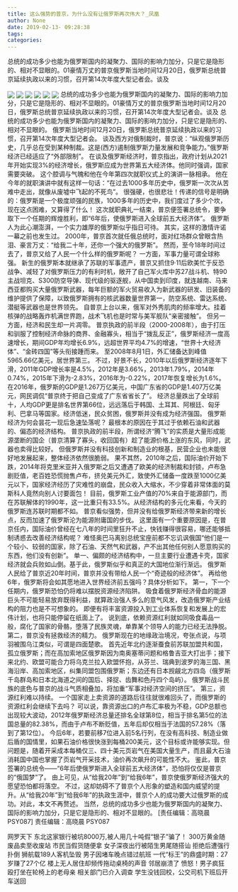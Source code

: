 ```yaml
---
title: 这么强势的普京，为什么没有让俄罗斯再次伟大？_凤凰
author: None
date: 2019-02-13- 09:28:38
tags: 
categories: 
---
```

总统的成功多少也能为俄罗斯国内的凝聚力、国际的影响力加分，只是它是隐形的、相对不显眼的。01豪情万丈的普京俄罗斯当地时间12月20日，俄罗斯总统普京延续执政以来的习惯，召开第14次年度大型记者会。谈及
<!-- more -->
                                
<img align="center" border="0" src="http://p1.ifengimg.com/a/2018_37/b1595fc7af57ef4_size19_w750_h172.gif" />
                                            
<img align="center" border="0" src="http://e0.ifengimg.com/02/2019/0212/6DC357636FD73E65D3D353EE19E2DD3C3B8499B1_size46_w600_h677.jpeg" />
                                    
<img align="center" border="0" src="http://p1.ifengimg.com/a/2018_07/93ab89ed585fee1_size55_w1667_h104.jpg" />
                            
<img align="center" border="0" src="http://p1.ifengimg.com/a/2018_25/9e8870e57ae7a70_size609_w1106_h1469.jpg" />
<img align="center" border="0" src="http://p0.ifengimg.com/a/2018_28/d1f660ebfb76d39_size107_w750_h230.gif" />
<img align="center" border="0" src="http://p2.ifengimg.com/a/2016/0810/204c433878d5cf9size1_w16_h16.png" />
总统的成功多少也能为俄罗斯国内的凝聚力、国际的影响力加分，只是它是隐形的、相对不显眼的。01豪情万丈的普京俄罗斯当地时间12月20日，俄罗斯总统普京延续执政以来的习惯，召开第14次年度大型记者会。谈及
总统的成功多少也能为俄罗斯国内的凝聚力、国际的影响力加分，只是它是隐形的、相对不显眼的。
俄罗斯当地时间12月20日，俄罗斯总统普京延续执政以来的习惯，召开第14次年度大型记者会。
谈及西方对俄制裁时，普京说：“纵观俄罗斯历史，几乎总在受到某种制裁。这是(西方)遏制俄罗斯力量发展和竞争能力。”俄罗斯经济已经适应了“外部限制”。
在谈及俄罗斯经济时，普京指出，政府计划从2021年开始实现3%的经济增长，俄罗斯应成为世界第五大经济体。他同时强调，国家需要突破。
这个腔调与气魄和他在今年第四次就职仪式上的演讲一脉相承。
他在今年的就职演讲中就有这样一句话：“在过去1000多年历史中，俄罗斯一次次从苦难中走出，就像从废墟中飞起的不死鸟”。
很强硬，也很悲壮！传递的信号是明确的：俄罗斯是一个极度顽强的民族，1000多年的历史中，我们度过了多少个坎，现在这点困难，又算得了什么！
这次就职典礼一结束，普京便签署总统令，要争取下一个任期的辉煌胜利，即“6年后，使俄罗斯进入全球前五大经济体”。
俄罗斯人为此心潮澎湃，一个实力雄厚的俄罗斯似乎指日可待。
其实，这样的激情许诺一幕之前也发生过。
2000年，普京首次就任俄总统时，面对红场群众曾眼含热泪、豪言万丈：“给我二十年，还你一个强大的俄罗斯”。
然而，至今18年时间过去了，普京又给了人民一个什么样的俄罗斯呢？
一方面，军事力量可谓全球称强。
新生的俄罗斯本就继承了苏联的军事遗产，普京又抓住9·11后欧美忙于反恐战争、减轻了对俄罗斯压力的有利时机，敞开了自己军火库中苏27战斗机、特90主战坦克、S300防空导弹、现代级的驱逐舰，从中国卖到印度，就连越南、马来西亚都购买大量俄罗斯武器，每年巨额的军火贸易收入为新武器的研发、旧装备的维护提供了保障，以致俄罗斯拥有的核武器数量世界第一，防空系统、雷达系统、潜艇等武器也是世界领先。
自普京上台以来，俄军对外秀肌肉的频率增大。挂着核弹的战略轰炸机满世界跑，战术飞机也是时常与美军舰队“亲密接触”。
但另一方面，经济和民生却一片凋零。
普京执政的前半段（2000-2008年），由于打压和驯服了控制经济命脉的商界、金融寡头，相当于“拨乱反正”，俄罗斯经济一度高速增长，期间GDP年均增长6.9%，远超世界平均4.7%的增速，“世界十大经济体”、“金砖四国”等头衔接踵而来。
至2008年8月1日，外汇储备达到峰值5965.66亿美元，居世界第三。
不过，好景不长，2010年以后俄罗斯经济逐年下滑，2011年GDP增长率是4.5%，2012年是3.66%，2013年1.79%，2014年0.74%，2015年下滑为-2.83%，2016年为-0.22%，2017年恢复增长为1.6%。在2016年，俄罗斯的GDP是1.267万亿美元，中国广东省的GDP是1.407万亿美元，网民调侃“普京终于把自己变成了广东省省长了”。
经济总量跌出了全球前十，人均GDP更是排名世界第66位，远远落后于韩国、土耳其、阿根廷、匈牙利、巴拿马等国家。经济低迷，民众贫困，俄罗斯并没有成为经济强国。
俄罗斯经济为何会昙花一现后急速坠落呢？
最根本的原因在于其过于依赖石油和武器的、偏态的经济结构。
普京执政的前半段，所谓经济“腾飞”的实质是大量形成能源垄断的国企（普京清算了寡头，收回国有）趁了能源价格上涨的东风，同时，武器也卖得比较好。
但俄罗斯并没有科技创新和制造业的根基，民营企业也未能很好地发展起来，整体经济依然很脆弱。
果不其然，2010年之后，国际油价开始下跌，2014年将克里米亚并入俄罗斯之后又遭遇了欧美的经济制裁和封锁，卢布急剧贬值，老百姓恐慌抛售卢布，挤兑美元外汇，致使外汇储备一度跌至1000亿美元以下，国家经济经历了灾难性的崩盘，民众收入大缩水，不少穿着非常体面的莫斯科人竟然向别人讨要面包！
目前，俄罗斯工业产值的70%来自于能源部门，而在苏联解体的1990年，这一比重只有33.5%。从经济结构的多元化来看，今天的俄罗斯连苏联时期都不如。
普京看似强势，但并没有给俄罗斯经济带来新的增长点，反而加速了俄罗斯沦为能源附庸国的步伐。
这里面有一个重要原因是，在普京任内，国际油价曾经在七八年的时间里狂升不止，快钱赚得很容易，哪还能够抵制诱惑去改善经济结构呢？
难怪奥巴马离别总统宝座前都不忘讥讽俄国“他们是一个较小、较弱的国家，除了石油、天然气和武器，产不出其他任何别人愿意购买的东西，他们没有创新”。
单一、偏颇的经济结构中，一旦主要行业遭遇卡壳，国家经济就会兵败如山倒。基于此，俄罗斯似乎和真正的大国地位渐行渐远。
俄罗斯人民给了普京近20年时间，普京并没有带给人民一个“奇迹般的经济体”。
再给他6年，俄罗斯将会如其愿地进入世界经济前五强吗？具体分析如下。
第一，下一个任期内，俄罗斯恐怕仍将难以摆脱资源经济陷阱。
吸食着俄罗斯经济骨血的能源巨头不可能轻易放弃既得利益，就算政治强人多么的意气风发，改造俄罗斯产业结构的阻力也是不可想象的。
即便有将丰富资源投入到工业体系恢复和发展上的宏伟计划，也将只能停留在纸面上了。
说到底，依赖资源红利就如同吸食毒品一般，腐化了国家的骨骼，堕落了民族灵魂，单靠某个领导人的能力已经无法挣脱。
第二，普京没有拯救经济的精力。
俄罗斯现在的地缘政治境况，夸张点说，与项羽被围乌江类似，可谓是四面楚歌。
首先近年北约逐渐蚕食前苏联加盟共和国，孤立俄罗斯；而在高加索地区俄罗斯因为南奥塞蒂问题和格鲁吉亚大打出手；接下来北约、欧盟可能合力将乌克兰拉入欧盟怀抱，从芬兰、瑞典到波罗的海三国、黑海沿岸、高加索地区，纠集同盟包围俄罗斯；东边还有日本觊觎北方四岛（俄罗斯千岛群岛和日本北海道之间的国后、择捉、齿舞和色丹四个岛屿）。
俄罗斯战斗民族的底色与普京的战斗气质相叠加，将加重“军事对经济空间的挤压”。
第三，资源红利难以持续。
一个国家走上卖资源的道路后往往就很难回头了，而俄罗斯的资源红利会继续下去吗？
可以说，靠资源出口的卢布汇率极为不稳，GDP总额也出现较大波动，2012年俄罗斯经济总量还排名全球第8位，相当于排名第5位的法国总量的82.38%，而由于卢布不断贬值，五年后却仅相当于法国的57.28%（落到了第12位）。
今后6年，若要前移7位进入前5名行列，在没有高科技、制造业做后盾的国情里，如果石油价格很快涨到每桶200美元，这个目标或许能够实现。但问题是，随着开采成本每桶仅三、四十美元页岩气在美国大量生产，而且最大石油消耗国中国也掌握了页岩气开采技术，油价再次飙升的可能性不大。
鉴此，普京签署的总统令——“6年后使俄罗斯进入全球前五大经济体”，恐怕将仅仅是普京的“俄国梦”了。
由上可见，从“给我20年”到“给我6年”，普京使俄罗斯经济强大的愿望恐怕都将落空。
不过，这却妨碍不了普京个人形象的塑造和国内威望的提升。从“给我20年”到“给我6年”的执政生涯中，普京个人的成功要大过俄罗斯的成功。对此，本文不再赘述。
当然，总统的成功多少也能为俄罗斯国内的凝聚力、国际的影响力加分，只是它是隐形的、相对不显眼的。
                                [责任编辑：高晓晨                                    PSY087]                            
                                责任编辑：高晓晨                                    PSY087                            
                                                            
网罗天下
东北这家银行被坑8000万,被人用几十吨假“银子”骗了！
300万黄金随废品卖至收废站 市民当假货随便拿
女子深夜出行被陌生男尾随搭讪 拒绝后遭强行扑倒
狮航载189人客机坠毁 男子因堵车晚点错过航班
一代“标王”的鼎盛时期：27岁赚了27个亿
楼上无人居住却频传拖动桌椅的声音 邻居崩溃了
愤怒！男子疯狂殴打坐在轮椅上的老母亲 相关部门已介入调查
学生没钱回校，公交司机下班后开车送回

